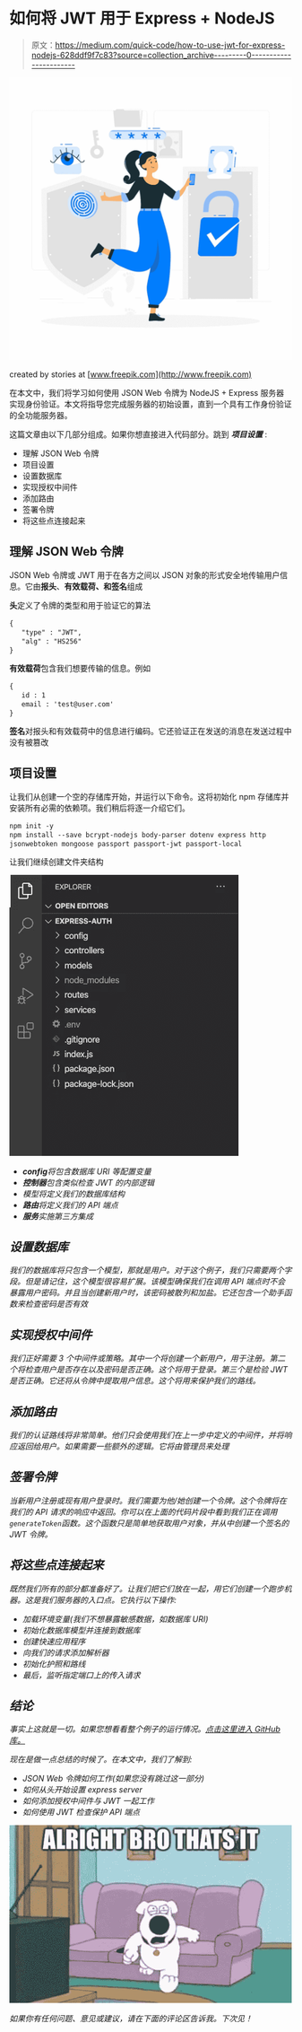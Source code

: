 # 如何将 JWT 用于 Express + NodeJS

> 原文：<https://medium.com/quick-code/how-to-use-jwt-for-express-nodejs-628ddf9f7c83?source=collection_archive---------0----------------------->

![](img/378ed2db82c6aae789e7d18245a33515.png)

created by stories at [www.freepik.com](http://www.freepik.com)

在本文中，我们将学习如何使用 JSON Web 令牌为 NodeJS + Express 服务器实现身份验证。本文将指导您完成服务器的初始设置，直到一个具有工作身份验证的全功能服务器。

这篇文章由以下几部分组成。如果你想直接进入代码部分。跳到 ***项目设置*** :

*   理解 JSON Web 令牌
*   项目设置
*   设置数据库
*   实现授权中间件
*   添加路由
*   签署令牌
*   将这些点连接起来

## 理解 JSON Web 令牌

JSON Web 令牌或 JWT 用于在各方之间以 JSON 对象的形式安全地传输用户信息。它由**报头**、**有效载荷、**和**签名**组成

**头**定义了令牌的类型和用于验证它的算法

```
{
   "type" : "JWT",
   "alg" : "HS256"
}
```

**有效载荷**包含我们想要传输的信息。例如

```
{
   id : 1
   email : 'test@user.com'
}
```

**签名**对报头和有效载荷中的信息进行编码。它还验证正在发送的消息在发送过程中没有被篡改

## 项目设置

让我们从创建一个空的存储库开始，并运行以下命令。这将初始化 npm 存储库并安装所有必需的依赖项。我们稍后将逐一介绍它们。

```
npm init -y
npm install --save bcrypt-nodejs body-parser dotenv express http jsonwebtoken mongoose passport passport-jwt passport-local
```

让我们继续创建文件夹结构

![](img/d85d99036ddf6ab37286792877653fc1.png)

*   ***config****将包含数据库 URI 等配置变量*
*   ***控制器**包含类似检查 JWT 的内部逻辑*
*   *模型将定义我们的数据库结构*
*   ***路由**将定义我们的 API 端点*
*   ***服务**实施第三方集成*

## *设置数据库*

*我们的数据库将只包含一个模型，那就是用户。对于这个例子，我们只需要两个字段。但是请记住，这个模型很容易扩展。该模型确保我们在调用 API 端点时不会暴露用户密码。并且当创建新用户时，该密码被散列和加盐。它还包含一个助手函数来检查密码是否有效*

## *实现授权中间件*

*我们正好需要 3 个中间件或策略。其中一个将创建一个新用户，用于注册。第二个将检查用户是否存在以及密码是否正确。这个将用于登录。第三个是检验 JWT 是否正确。它还将从令牌中提取用户信息。这个将用来保护我们的路线。*

## *添加路由*

*我们的认证路线将非常简单。他们只会使用我们在上一步中定义的中间件，并将响应返回给用户。如果需要一些额外的逻辑。它将由管理员来处理*

## *签署令牌*

*当新用户注册或现有用户登录时。我们需要为他/她创建一个令牌。这个令牌将在我们的 API 请求的响应中返回。你可以在上面的代码片段中看到我们正在调用`generateToken`函数。这个函数只是简单地获取用户对象，并从中创建一个签名的 JWT 令牌。*

## *将这些点连接起来*

*既然我们所有的部分都准备好了。让我们把它们放在一起，用它们创建一个跑步机器。这是我们服务器的入口点。它执行以下操作:*

*   *加载环境变量(我们不想暴露敏感数据，如数据库 URI)*
*   *初始化数据库模型并连接到数据库*
*   *创建快速应用程序*
*   *向我们的请求添加解析器*
*   *初始化护照和路线*
*   *最后，监听指定端口上的传入请求*

## *结论*

*事实上这就是一切。如果您想看看整个例子的运行情况。[点击这里进入 GitHub 库。](https://github.com/codewithbernard/express-auth)*

*现在是做一点总结的时候了。在本文中，我们了解到:*

*   *JSON Web 令牌如何工作(如果您没有跳过这一部分)*
*   *如何从头开始设置 express server*
*   *如何添加授权中间件与 JWT 一起工作*
*   *如何使用 JWT 检查保护 API 端点*

*![](img/2d1e9d35c16f53043c0aca12b092efe4.png)*

*如果你有任何问题、意见或建议，请在下面的评论区告诉我。下次见！*